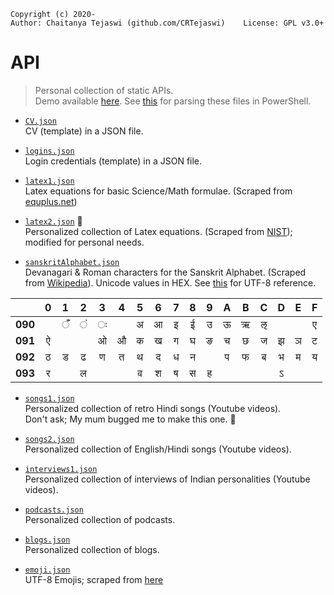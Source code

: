     Copyright (c) 2020-
    Author: Chaitanya Tejaswi (github.com/CRTejaswi)    License: GPL v3.0+

# API
> Personal collection of static APIs. <br>
> Demo available [here](https://crtejaswi.github.io/api).
> See [this](https://github.com/CRTejaswi/resources/blob/master/languages/ps/scripts.md#api) for parsing these files in PowerShell.

- [`CV.json`](cv.json) <br>
    CV (template) in a JSON file.

- [`logins.json`](logins.json) <br>
    Login credentials (template) in a JSON file.

- [`latex1.json`](latex1.json) <br>
    Latex equations for basic Science/Math formulae. (Scraped from [equplus.net](https://equplus.net)) <br>

- [`latex2.json`](latex2.json) 🚧 <br>
    Personalized collection of Latex equations. (Scraped from [NIST](https://dlmf.nist.gov)); modified for personal needs. <br>

- [`sanskritAlphabet.json`](sanskritAlphabet.json) <br>
    Devanagari & Roman characters for the Sanskrit Alphabet. (Scraped from [Wikipedia](https://en.wikipedia.org/wiki/International_Alphabet_of_Sanskrit_Transliteration)). Unicode values in HEX. See [this](https://unicode.org/charts/PDF/U0900.pdf) for UTF-8 reference. <br>

|   | 0 | 1 | 2 | 3 | 4 | 5 | 6 | 7 | 8 | 9 | A | B | C | D | E | F |
| :--: | :--: | :--: | :--: | :--: | :--: | :--: | :--: | :--: | :--: | :--: | :--: | :--: | :--: | :--: | :--: | :--: |
| __090__ |   | &#x0901; | &#x0902; | &#x0903; |   | &#x0905; | &#x0906; | &#x0907; | &#x0908; | &#x0909; | &#x090a; | &#x090b; | &#x090c; |   |   | &#x090f; |
| __091__ | &#x0910; |   |   | &#x0913; | &#x0914; | &#x0915; | &#x0916; | &#x0917; | &#x0918; | &#x0919; | &#x091a; | &#x091b; | &#x091c; | &#x091d; | &#x091e; | &#x091f; |
| __092__ | &#x0920; | &#x0921; | &#x0922; | &#x0923; | &#x0924; | &#x0925; | &#x0926; | &#x0927; | &#x0928; |   | &#x092a; | &#x092b; | &#x092c; | &#x092d; | &#x092e; | &#x092f; |
| __093__ | &#x0930; |   | &#x0932; |   |   | &#x0935; | &#x0936; | &#x0937; | &#x0938; | &#x0939; |   |   |   | &#x093d; |   |   |


- [`songs1.json`](songs1.json) <br>
    Personalized collection of retro Hindi songs (Youtube videos). <br>
    Don't ask; My mum bugged me to make this one. 🤷 <br>

- [`songs2.json`](songs2.json) <br>
    Personalized collection of English/Hindi songs (Youtube videos). <br>

- [`interviews1.json`](interviews1.json) <br>
    Personalized collection of interviews of Indian personalities (Youtube videos). <br>

- [`podcasts.json`](podcasts.json) <br>
    Personalized collection of podcasts. <br>

- [`blogs.json`](blogs.json) <br>
    Personalized collection of blogs. <br>

- [`emoji.json`](emoji.json) <br>
    UTF-8 Emojis; scraped from [here](https://www.unicode.org/Public/UNIDATA/emoji/emoji-data.txt) <br>

